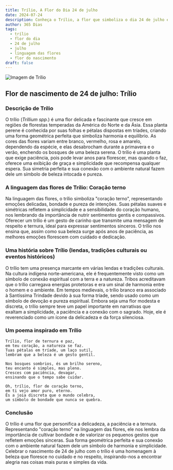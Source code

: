 ```yaml
---
title: Trílio, A Flor do Dia 24 de julho
date: 2024-07-24
description: Conheça o Trílio, a flor que simboliza o dia 24 de julho e seu significado 'Coração terno'. Explore a beleza e o simbolismo desta flor encantadora.
author: 365 Dias
tags:
  - trílio
  - flor do dia
  - 24 de julho
  - julho
  - linguagem das flores
  - flor do nascimento
draft: false
---
```


![Imagem de Trílio](https://cdn.pixabay.com/photo/2018/05/19/14/37/trillium-3413621_640.jpg#center)

## Flor de nascimento de 24 de julho: Trílio

### Descrição de Trílio

O trílio (_Trillium spp._) é uma flor delicada e fascinante que cresce em regiões de florestas temperadas da América do Norte e da Ásia. Essa planta perene é conhecida por suas folhas e pétalas dispostas em tríades, criando uma forma geométrica perfeita que simboliza harmonia e equilíbrio. As cores das flores variam entre branco, vermelho, rosa e amarelo, dependendo da espécie, e elas desabrocham durante a primavera e o verão, enchendo os bosques de uma beleza serena. O trílio é uma planta que exige paciência, pois pode levar anos para florescer, mas quando o faz, oferece uma exibição de graça e simplicidade que recompensa qualquer espera. Sua simetria perfeita e sua conexão com o ambiente natural fazem dele um símbolo de beleza intocada e pureza.

### A linguagem das flores de Trílio: Coração terno

Na linguagem das flores, o trílio simboliza "coração terno", representando emoções delicadas, bondade e pureza de intenções. Suas pétalas suaves e simétricas refletem a simplicidade e a sensibilidade do coração humano, nos lembrando da importância de nutrir sentimentos gentis e compassivos. Oferecer um trílio é um gesto de carinho que transmite uma mensagem de respeito e ternura, ideal para expressar sentimentos sinceros. O trílio nos ensina que, assim como sua beleza surge após anos de paciência, as melhores emoções florescem com cuidado e dedicação.

### Uma história sobre Trílio (lendas, tradições culturais ou eventos históricos)

O trílio tem uma presença marcante em várias lendas e tradições culturais. Na cultura indígena norte-americana, ele é frequentemente visto como um símbolo de conexão espiritual com a terra e a natureza. Tribos acreditavam que o trílio carregava energias protetoras e era um sinal de harmonia entre o homem e o ambiente. Em tempos medievais, o trílio branco era associado à Santíssima Trindade devido à sua forma tríade, sendo usado como um símbolo de devoção e pureza espiritual. Embora seja uma flor modesta e discreta, o trílio sempre teve um papel importante em narrativas que exaltam a simplicidade, a paciência e a conexão com o sagrado. Hoje, ele é reverenciado como um ícone da delicadeza e da força silenciosa.

### Um poema inspirado em Trílio

```
Trílio, flor de ternura e paz,  
em teu coração, a natureza se faz.  
Tuas pétalas em tríade, um laço sutil,  
lembram que a beleza é um gesto gentil.  

Nos bosques sombrios, és um brilho sereno,  
teu encanto é simples, mas pleno.  
Cresces com paciência, devagar,  
ensinando que o tempo sabe cuidar.  

Oh, trílio, flor de coração terno,  
em ti vejo amor puro, eterno.  
És a joia discreta que o mundo celebra,  
um símbolo de bondade que nunca se quebra.  
```

### Conclusão

O trílio é uma flor que personifica a delicadeza, a paciência e a ternura. Representando "coração terno" na linguagem das flores, ele nos lembra da importância de cultivar bondade e de valorizar os pequenos gestos que refletem emoções sinceras. Sua forma geométrica perfeita e sua conexão com o ambiente natural fazem dele um símbolo de harmonia e simplicidade. Celebrar o nascimento de 24 de julho com o trílio é uma homenagem à beleza que floresce no cuidado e no respeito, inspirando-nos a encontrar alegria nas coisas mais puras e simples da vida.
